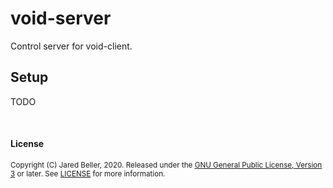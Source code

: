 # void-server

Control server for void-client.

## Setup

TODO

<br />

#### License

<sup>
Copyright (C) Jared Beller, 2020.
</sup>

<sup>
Released under the <a href="https://www.gnu.org/licenses/gpl-3.0.txt">GNU General Public License, Version 3</a> or later. See <a href="LICENSE">LICENSE</a> for more information.
</sup>
